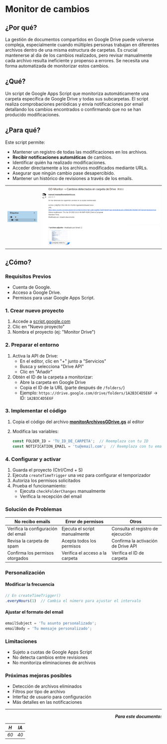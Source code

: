 # Monitor de cambios

## ¿Por qué?

La gestión de documentos compartidos en Google Drive puede volverse compleja, especialmente cuando múltiples personas trabajan en diferentes archivos dentro de una misma estructura de carpetas. Es crucial mantenerse al día de los cambios realizados, pero revisar manualmente cada archivo resulta ineficiente y propenso a errores. Se necesita una forma automatizada de monitorizar estos cambios.

## ¿Qué?

Un script de Google Apps Script que monitoriza automáticamente una carpeta específica de Google Drive y todas sus subcarpetas. El script realiza comprobaciones periódicas y envía notificaciones por email detallando los cambios encontrados o confirmando que no se han producido modificaciones.

## ¿Para qué?

Este script permite:

- Mantener un registro de todas las modificaciones en los archivos.
- **Recibir notificaciones automáticas** de cambios.
- Identificar quién ha realizado modificaciones.
- Acceder directamente a los archivos modificados mediante URLs.
- Asegurar que ningún cambio pase desapercibido.
- Mantener un histórico de revisiones a través de los emails.

<div align=center>

|||
|-|-|
|![](/imagenes/monitorDeCambios001.png)|![](/imagenes/monitorDeCambios002.png)|

</div>

## ¿Cómo?

### Requisitos Previos

- Cuenta de Google.
- Acceso a Google Drive.
- Permisos para usar Google Apps Script.

### 1. Crear nuevo proyecto

1. Accede a [script.google.com](https://script.google.com)
1. Clic en "Nuevo proyecto"
1. Nombra el proyecto (ej: "Monitor Drive")

### 2. Preparar el entorno

1. Activa la API de Drive:
   - En el editor, clic en "+" junto a "Servicios"
   - Busca y selecciona "Drive API"
   - Clic en "Añadir"
1. Obtén el ID de la carpeta a monitorizar:
   - Abre la carpeta en Google Drive
   - Copia el ID de la URL (parte después de `/folders/`)
   - Ejemplo: `https://drive.google.com/drive/folders/1A2B3C4D5E6F` → ID: `1A2B3C4D5E6F`

### 3. Implementar el código

1. Copia el código del archivo [**monitorArchivosGDrive.gs**](monitorArchivosGDrive.gs) al editor
1. Modifica las variables:

   ```javascript
   const FOLDER_ID = 'TU_ID_DE_CARPETA';  // Reemplaza con tu ID
   const NOTIFICATION_EMAIL = 'tu@email.com';  // Reemplaza con tu email
   ```

### 4. Configurar y activar

1. Guarda el proyecto (Ctrl/Cmd + S)
1. Ejecuta `createTimeTrigger` una vez para configurar el temporizador
1. Autoriza los permisos solicitados
1. Prueba el funcionamiento:
   - Ejecuta `checkFolderChanges` manualmente
   - Verifica la recepción del email

### Solución de Problemas

|No recibo emails|Error de permisos|Otros|
|-|-|-|
|Verifica la configuración del email|Ejecuta el script manualmente|Consulta el registro de ejecución|
|Revisa la carpeta de spam|Acepta todos los permisos|Confirma la activación de Drive API|
|Confirma los permisos otorgados|Verifica el acceso a la carpeta|Verifica el ID de carpeta|

### Personalización

#### Modificar la frecuencia

```javascript
// En createTimeTrigger()
.everyHours(1)  // Cambia el número para ajustar el intervalo
```

#### Ajustar el formato del email

```javascript
emailSubject = 'Tu asunto personalizado';
emailBody = 'Tu mensaje personalizado';
```

### Limitaciones

- Sujeto a cuotas de Google Apps Script
- No detecta cambios entre revisiones
- No monitoriza eliminaciones de archivos

### Próximas mejoras posibles

- Detección de archivos eliminados
- Filtros por tipo de archivo
- Interfaz de usuario para configuración
- Más detalles en las notificaciones

---

<div align=right>

***Para este documento:***

|*H*|*IA*|
|-|-|
|*60*|*40*|

</div>